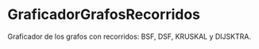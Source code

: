 # GraficadorGrafosRecorridos
Graficador de los grafos con recorridos: BSF, DSF, KRUSKAL y DIJSKTRA.
